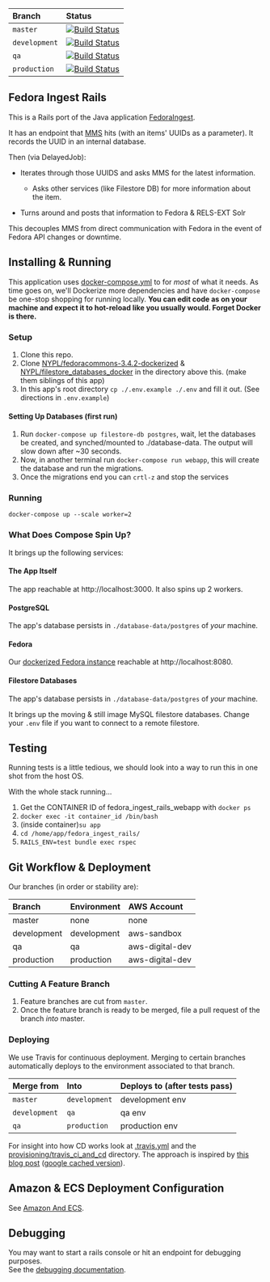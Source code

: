 | Branch        | Status                                                                                                                                   |
|:--------------|:-----------------------------------------------------------------------------------------------------------------------------------------|
| `master`      | [![Build Status](https://travis-ci.org/NYPL/fedora_ingest_rails.svg?branch=master)](https://travis-ci.org/NYPL/fedora_ingest_rails)      |
| `development` | [![Build Status](https://travis-ci.org/NYPL/fedora_ingest_rails.svg?branch=development)](https://travis-ci.org/NYPL/fedora_ingest_rails) |
| `qa`          | [![Build Status](https://travis-ci.org/NYPL/fedora_ingest_rails.svg?branch=qa)](https://travis-ci.org/NYPL/fedora_ingest_rails)          |
| `production`  | [![Build Status](https://travis-ci.org/NYPL/fedora_ingest_rails.svg?branch=production)](https://travis-ci.org/NYPL/fedora_ingest_rails)  |

## Fedora Ingest Rails

This is a Rails port of the Java application [FedoraIngest](https://github.com/NYPL/FedoraIngest/blob/master/README.md).

It has an endpoint that [MMS](https://bitbucket.org/NYPL/mms/) hits (with
an items' UUIDs as a parameter). It records the UUID in an internal database.

Then (via DelayedJob):

* Iterates through those UUIDS and asks MMS for the latest information.
  - Asks other services (like Filestore DB) for more information about the item.

* Turns around and posts that information to Fedora & RELS-EXT Solr

This decouples MMS from direct communication with Fedora in the event of Fedora API changes or downtime.

## Installing & Running

This application uses [docker-compose.yml](./docker-compose.yml) to for _most_ of what it needs.
As time goes on, we'll Dockerize more dependencies and have `docker-compose` be
one-stop shopping for running locally. **You can edit code as on your machine and expect it to hot-reload like you usually would.
Forget Docker is there.**

### Setup

1. Clone this repo.
1. Clone [NYPL/fedoracommons-3.4.2-dockerized](https://github.com/NYPL/fedoracommons-3.4.2-dockerized) & [NYPL/filestore_databases_docker](https://github.com/NYPL/filestore_databases_docker) in the directory above this. (make them siblings of this app)
1. In this app's root directory `cp ./.env.example ./.env` and fill it out. (See directions in `.env.example`)

#### Setting Up Databases (first run)

1.  Run `docker-compose up filestore-db postgres`, wait, let the databases be created, and synched/mounted to ./database-data.
The output will slow down after ~30 seconds.
1.  Now, in another terminal run `docker-compose run webapp`, this will create the database and run the migrations.
1.  Once the migrations end you can `crtl-z` and stop the services

### Running

`docker-compose up --scale worker=2`

### What Does Compose Spin Up?

It brings up the following services:

#### The App Itself

The app reachable at http://localhost:3000.
It also spins up 2 workers.

#### PostgreSQL

The app's database persists in `./database-data/postgres` of _your_ machine.

#### Fedora

Our [dockerized Fedora instance](https://github.com/NYPL/fedoracommons-3.4.2-dockerized) reachable at http://localhost:8080.

#### Filestore Databases

The app's database persists in `./database-data/postgres` of _your_ machine.

It brings up the moving & still image MySQL filestore databases.
Change your `.env` file if you want to connect to a remote filestore.

## Testing

Running tests is a little tedious, we should look into a way to run this
in one shot from the host OS.

With the whole stack running...

1. Get the CONTAINER ID of fedora_ingest_rails_webapp with `docker ps`
1. `docker exec -it container_id /bin/bash`
1. (inside container)`su app`
1. `cd /home/app/fedora_ingest_rails/`
1.  `RAILS_ENV=test bundle exec rspec`

## Git Workflow & Deployment

Our branches (in order or stability are):

| Branch      | Environment | AWS Account     |
|:------------|:------------|:----------------|
| master      | none        | none            |
| development | development | aws-sandbox     |
| qa          | qa          | aws-digital-dev |
| production  | production  | aws-digital-dev |

### Cutting A Feature Branch

1. Feature branches are cut from `master`.
2. Once the feature branch is ready to be merged, file a pull request of the branch _into_ master.

### Deploying

We use Travis for continuous deployment.
Merging to certain branches automatically deploys to the environment associated to
that branch.

| Merge from    | Into          | Deploys to (after tests pass) |
|:--------------|:--------------|:------------------------------|
| `master`      | `development` | development env               |
| `development` | `qa`          | qa env                        |
| `qa`          | `production`  | production env                |

For insight into how CD works look at [.travis.yml](./.travis.yml) and the
[provisioning/travis_ci_and_cd](./provisioning/travis_ci_and_cd) directory.
The approach is inspired by [this blog post](https://dev.mikamai.com/2016/05/17/continuous-delivery-with-travis-and-ecs/) ([google cached version](https://webcache.googleusercontent.com/search?q=cache:NodZ-GZnk6YJ:https://dev.mikamai.com/2016/05/17/continuous-delivery-with-travis-and-ecs/+&cd=1&hl=en&ct=clnk&gl=us&client=firefox-b-1-ab)).

## Amazon & ECS Deployment Configuration

See [Amazon And ECS](./documentation/amazon-and-ecs.md).

## Debugging

You may want to start a rails console or hit an endpoint for debugging purposes.  
See the [debugging documentation](./documentation/debugging.md).
